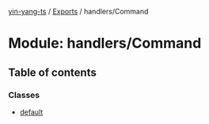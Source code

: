 [yin-yang-ts](../README.md) / [Exports](../modules.md) / handlers/Command

# Module: handlers/Command

## Table of contents

### Classes

- [default](../classes/handlers_command.default.md)
